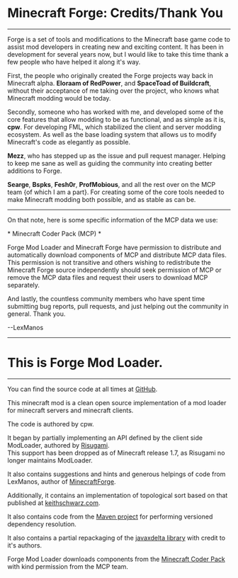 # Minecraft Forge: Credits/Thank You  
* * *

Forge is a set of tools and modifications to the Minecraft base game code to assist mod developers in creating new and exciting content. It has been in development for several years now, but I would like to take this time thank a few people who have helped it along it's way.

First, the people who originally created the Forge projects way back in Minecraft alpha. **Eloraam of RedPower**, and **SpaceToad of Buildcraft**, without their acceptance of me taking over the project, who knows what Minecraft modding would be today.

Secondly, someone who has worked with me, and developed some of the core features that allow modding to be as functional, and as simple as it is, **cpw**. For developing FML, which stabilized the client and server modding ecosystem. As well as the base loading system that allows us to modify Minecraft's code as elegantly as possible.

**Mezz**, who has stepped up as the issue and pull request manager. Helping to keep me sane as well as guiding the community into creating better additions to Forge.

**Searge**, **Bspks**, **Fesh0r**, **ProfMobious**, and all the rest over on the MCP team {of which I am a part}. For creating some of the core tools needed to make Minecraft modding both possible, and as stable as can be.

* * *

On that note, here is some specific information of the MCP data we use:

\* Minecraft Coder Pack (MCP) \*

Forge Mod Loader and Minecraft Forge have permission to distribute and automatically download components of MCP and distribute MCP data files. This permission is not transitive and others wishing to redistribute the Minecraft Forge source independently should seek permission of MCP or remove the MCP data files and request their users to download MCP separately.

And lastly, the countless community members who have spent time submitting bug reports, pull requests, and just helping out the community in general. Thank you.

\--LexManos

* * *
# This is Forge Mod Loader.  
* * *

You can find the source code at all times at [GitHub](https://github.com/MinecraftForge/MinecraftForge/tree/1.12.x/src/main/java/net/minecraftforge/fml).  
  
This minecraft mod is a clean open source implementation of a mod loader for minecraft servers and minecraft clients.  
  
The code is authored by cpw.  
  
It began by partially implementing an API defined by the client side ModLoader, authored by [Risugami](http://www.minecraftforum.net/topic/75440-).  
This support has been dropped as of Minecraft release 1.7, as Risugami no longer maintains ModLoader.  
  
It also contains suggestions and hints and generous helpings of code from LexManos, author of [MinecraftForge](http://www.minecraftforge.net/).  
  
Additionally, it contains an implementation of topological sort based on that published at [keithschwarz.com](http://keithschwarz.com/interesting/code/?dir=topological-sort).  
  
It also contains code from the [Maven project](http://maven.apache.org/) for performing versioned dependency resolution.  
  
It also contains a partial repackaging of the [javaxdelta library](http://sourceforge.net/projects/javaxdelta/) with credit to it's authors.  
  
Forge Mod Loader downloads components from the [Minecraft Coder Pack](https://mcp.ocean-labs.de/index.php/Main_Page) with kind permission from the MCP team.